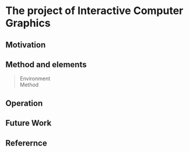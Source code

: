 # The project of Interactive Computer Graphics

## Motivation

## Method and elements
> Environment <br/>
> Method <br/>

## Operation

## Future Work

## Referernce

